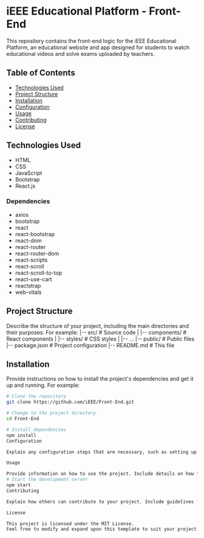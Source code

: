 # iEEE Educational Platform - Front-End

This repository contains the front-end logic for the iEEE Educational Platform, an educational website and app designed for students to watch educational videos and solve exams uploaded by teachers.

## Table of Contents

- [Technologies Used](#technologies-used)
- [Project Structure](#project-structure)
- [Installation](#installation)
- [Configuration](#configuration)
- [Usage](#usage)
- [Contributing](#contributing)
- [License](#license)

## Technologies Used

- HTML
- CSS
- JavaScript
- Bootstrap
- React.js

### Dependencies

- axios
- bootstrap
- react
- react-bootstrap
- react-dom
- react-router
- react-router-dom
- react-scripts
- react-scroll
- react-scroll-to-top
- react-use-cart
- reactstrap
- web-vitals

## Project Structure

Describe the structure of your project, including the main directories and their purposes. For example:
|-- src/ # Source code
| |-- components/ # React components
| |-- styles/ # CSS styles
| |-- ...
|-- public/ # Public files
|-- package.json # Project configuration
|-- README.md # This file
## Installation

Provide instructions on how to install the project's dependencies and get it up and running. For example:

```bash
# Clone the repository
git clone https://github.com/iEEE/Front-End.git

# Change to the project directory
cd Front-End

# Install dependencies
npm install
Configuration

Explain any configuration steps that are necessary, such as setting up environment variables or API keys.

Usage

Provide information on how to use the project. Include details on how to run it locally or deploy it. For example:
# Start the development server
npm start
Contributing

Explain how others can contribute to your project. Include guidelines for submitting issues or pull requests.

License

This project is licensed under the MIT License.
Feel free to modify and expand upon this template to suit your project's specific needs. Be sure to replace the example structure and instructions with information relevant to your project.
